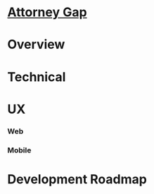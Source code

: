 # [Attorney Gap](https://attorney-gap.herokuapp.com/)

# Overview

# Technical

# UX

### Web

### Mobile

# Development Roadmap
